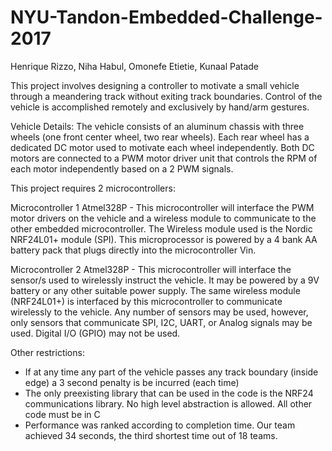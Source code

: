 # NYU-Tandon-Embedded-Challenge-2017
Henrique Rizzo, Niha Habul, Omonefe Etietie, Kunaal Patade

This project involves designing a controller to motivate a small vehicle through a meandering track without exiting track boundaries. Control of the vehicle is accomplished
remotely and exclusively by hand/arm gestures.

Vehicle Details: The vehicle consists of an aluminum chassis with three wheels (one front
center wheel, two rear wheels). Each rear wheel has a dedicated DC motor used to motivate
each wheel independently. Both DC motors are connected to a PWM motor driver unit that
controls the RPM of each motor independently based on a 2 PWM signals.

This project requires 2 microcontrollers:

Microcontroller 1 Atmel328P - This microcontroller will interface the PWM motor
drivers on the vehicle and a wireless module to communicate to the other embedded
microcontroller. The Wireless module used is the Nordic NRF24L01+ module (SPI). This microprocessor is powered by a 4 bank AA battery pack that plugs directly into the microcontroller Vin.

Microcontroller 2 Atmel328P - This microcontroller will interface the sensor/s used to
wirelessly instruct the vehicle. It may be powered by a 9V battery or any other suitable power
supply. The same wireless module (NRF24L01+) is interfaced by this microcontroller to
communicate wirelessly to the vehicle. Any number of sensors may be used, however, only
sensors that communicate SPI, I2C, UART, or Analog signals may be used. Digital I/O (GPIO)
may not be used. 

Other restrictions:
- If at any time any part of the vehicle passes any track boundary (inside edge) a 3 second
penalty is be incurred (each time)
- The only preexisting library that can be used in the code is the NRF24 communications library. No high level abstraction is allowed. All other code must be in C
- Performance was ranked according to completion time. Our team achieved 34 seconds, the third shortest time out of 18 teams.
